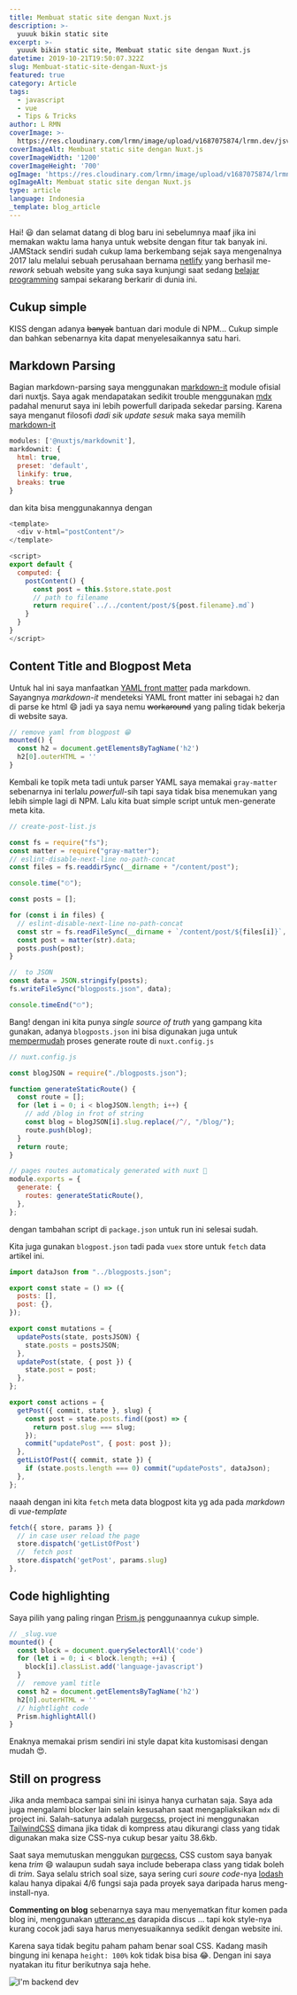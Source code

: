 ```yaml
---
title: Membuat static site dengan Nuxt.js
description: >- 
  yuuuk bikin static site
excerpt: >-
  yuuuk bikin static site, Membuat static site dengan Nuxt.js
datetime: 2019-10-21T19:50:07.322Z
slug: Membuat-static-site-dengan-Nuxt-js
featured: true
category: Article
tags:
  - javascript
  - vue
  - Tips & Tricks
author: L RMN
coverImage: >-
  https://res.cloudinary.com/lrmn/image/upload/v1687075874/lrmn.dev/jsvue-og_d4pe0w.png
coverImageAlt: Membuat static site dengan Nuxt.js
coverImageWidth: '1200'
coverImageHeight: '700'
ogImage: 'https://res.cloudinary.com/lrmn/image/upload/v1687075874/lrmn.dev/jsvue-og_d4pe0w.png'
ogImageAlt: Membuat static site dengan Nuxt.js
type: article
language: Indonesia
_template: blog_article
---
```



Hai! 😃 dan selamat datang di blog baru ini sebelumnya maaf jika ini memakan waktu lama hanya untuk website dengan fitur tak banyak ini. JAMStack sendiri sudah cukup lama berkembang sejak saya mengenalnya 2017 lalu melalui sebuah perusahaan bernama [netlify](https://www.youtube.com/watch?v=rB4Cl5LSe2c) yang berhasil me-_rework_ sebuah website yang suka saya kunjungi saat sedang [belajar programming](https://www.smashingmagazine.com/) sampai sekarang berkarir di dunia ini.

## Cukup simple

KISS dengan adanya ~~banyak~~ bantuan dari module di NPM... Cukup simple dan bahkan sebenarnya kita dapat menyelesaikannya satu hari.

## Markdown Parsing

Bagian markdown-parsing saya menggunakan [markdown-it](https://github.com/nuxt-community/modules/tree/master/packages/markdownit) module ofisial dari nuxtjs. Saya agak mendapatakan sedikit trouble menggunakan [mdx](https://github.com/mdx-js/mdx) padahal menurut saya ini lebih powerfull daripada sekedar parsing. Karena saya menganut filosofi _dadi sik update sesuk_ maka saya memilih [markdown-it](https://github.com/nuxt-community/modules/tree/master/packages/markdownit)

```js
modules: ['@nuxtjs/markdownit'],
markdownit: {
  html: true,
  preset: 'default',
  linkify: true,
  breaks: true
}
```

dan kita bisa menggunakannya dengan

```js
<template>
  <div v-html="postContent"/>
</template>

<script>
export default {
  computed: {
    postContent() {
      const post = this.$store.state.post
      // path to filename
      return require(`../../content/post/${post.filename}.md`)
    }
  }
}
</script>
```

## Content Title and Blogpost Meta

Untuk hal ini saya manfaatkan [YAML front matter](http://assemble.io/docs/YAML-front-matter.html) pada markdown. Sayangnya _markdown-it_ mendeteksi YAML front matter ini sebagai `h2` dan di parse ke html 😄 jadi ya saya nemu ~~workaround~~ yang paling tidak bekerja di website saya.

```js
// remove yaml from blogpost 😁
mounted() {
  const h2 = document.getElementsByTagName('h2')
  h2[0].outerHTML = ''
}
```

Kembali ke topik meta tadi untuk parser YAML saya memakai `gray-matter` sebenarnya ini terlalu _powerfull_-sih tapi saya tidak bisa menemukan yang lebih simple lagi di NPM. Lalu kita buat simple script untuk men-generate meta kita.

```js
// create-post-list.js

const fs = require("fs");
const matter = require("gray-matter");
// eslint-disable-next-line no-path-concat
const files = fs.readdirSync(__dirname + "/content/post");

console.time("⏲");

const posts = [];

for (const i in files) {
  // eslint-disable-next-line no-path-concat
  const str = fs.readFileSync(__dirname + `/content/post/${files[i]}`, "utf8");
  const post = matter(str).data;
  posts.push(post);
}

//  to JSON
const data = JSON.stringify(posts);
fs.writeFileSync("blogposts.json", data);

console.timeEnd("⏲");
```

Bang! dengan ini kita punya _single source of truth_ yang gampang kita gunakan, adanya `blogposts.json` ini bisa digunakan juga untuk [mempermudah](https://xkcd.com/208/) proses generate route di `nuxt.config.js`

```js
// nuxt.config.js

const blogJSON = require("./blogposts.json");

function generateStaticRoute() {
  const route = [];
  for (let i = 0; i < blogJSON.length; i++) {
    // add /blog in frot of string
    const blog = blogJSON[i].slug.replace(/^/, "/blog/");
    route.push(blog);
  }
  return route;
}

// pages routes automaticaly generated with nuxt 🚄
module.exports = {
  generate: {
    routes: generateStaticRoute(),
  },
};
```

dengan tambahan script di `package.json` untuk run ini selesai sudah.

Kita juga gunakan `blogpost.json` tadi pada `vuex` store untuk `fetch` data artikel ini.

```js
import dataJson from "../blogposts.json";

export const state = () => ({
  posts: [],
  post: {},
});

export const mutations = {
  updatePosts(state, postsJSON) {
    state.posts = postsJSON;
  },
  updatePost(state, { post }) {
    state.post = post;
  },
};

export const actions = {
  getPost({ commit, state }, slug) {
    const post = state.posts.find((post) => {
      return post.slug === slug;
    });
    commit("updatePost", { post: post });
  },
  getListOfPost({ commit, state }) {
    if (state.posts.length === 0) commit("updatePosts", dataJson);
  },
};
```

naaah dengan ini kita `fetch` meta data blogpost kita yg ada pada _markdown_ di _vue-template_

```js
fetch({ store, params }) {
  // in case user reload the page
  store.dispatch('getListOfPost')
  //  fetch post
  store.dispatch('getPost', params.slug)
},
```

## Code highlighting

Saya pilih yang paling ringan [Prism.js](https://prismjs.com/) penggunaannya cukup simple.

```js
// _slug.vue
mounted() {
  const block = document.querySelectorAll('code')
  for (let i = 0; i < block.length; ++i) {
    block[i].classList.add('language-javascript')
  }
  //  remove yaml title
  const h2 = document.getElementsByTagName('h2')
  h2[0].outerHTML = ''
  // hightlight code
  Prism.highlightAll()
}
```

Enaknya memakai prism sendiri ini style dapat kita kustomisasi dengan mudah 😍.

## Still on progress

Jika anda membaca sampai sini ini isinya hanya curhatan saja. Saya ada juga mengalami blocker lain selain kesusahan saat mengapliaksikan `mdx` di project ini. Salah-satunya adalah [purgecss](https://github.com/FullHuman/purgecss), project ini menggunakan [TailwindCSS](https://tailwindcss.com/docs/what-is-tailwind/) dimana jika tidak di kompress atau dikurangi class yang tidak digunakan maka size CSS-nya cukup besar yaitu 38.6kb.

Saat saya memutuskan menggukan [purgecss](https://github.com/FullHuman/purgecss), CSS custom saya banyak kena _trim_ 😄 walaupun sudah saya include beberapa class yang tidak boleh di _trim_. Saya selalu strich soal size, saya sering curi _soure code_-nya [lodash](https://lodash.com/docs/4.17.11) kalau hanya dipakai 4/6 fungsi saja pada proyek saya daripada harus meng-install-nya.

**Commenting on blog** sebenarnya saya mau menyematkan fitur komen pada blog ini, menggunakan [utteranc.es](https://utteranc.es/) darapida discus ... tapi kok style-nya kurang cocok jadi saya harus menyesuaikannya sedikit dengan website ini.

Karena saya tidak begitu paham paham benar soal CSS. Kadang masih bingung ini kenapa `height: 100%` kok tidak bisa bisa 😂. Dengan ini saya nyatakan itu fitur berikutnya saja hehe.

![I'm backend dev](https://i.imgur.com/Y0ccb6j.png "I'm backend dev!")
